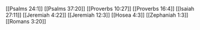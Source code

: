 [[Psalms 24:1]]
[[Psalms 37:20]]
[[Proverbs 10:27]]
[[Proverbs 16:4]]
[[Isaiah 27:11]]
[[Jeremiah 4:22]]
[[Jeremiah 12:3]]
[[Hosea 4:3]]
[[Zephaniah 1:3]]
[[Romans 3:20]]
